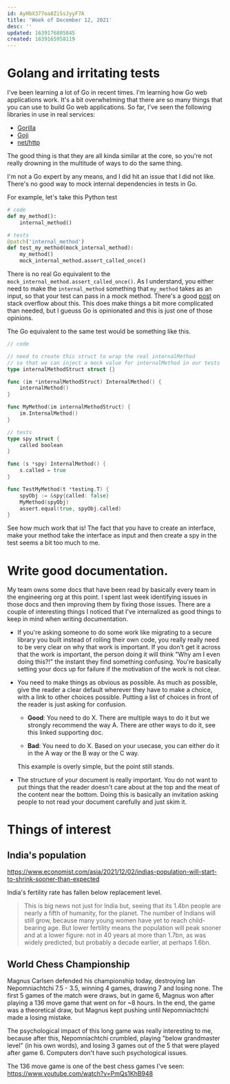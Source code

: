 ```yaml
---
id: AyHbX377oa8ZiSsJyyF7A
title: 'Week of December 12, 2021'
desc: ''
updated: 1639176805845
created: 1639165958119
---
```


# Golang and irritating tests

I've been learning a lot of Go in recent times. I'm learning how Go web applications work. It's a bit overwhelming that there are so many things that you can use to build Go web applications. So far, I've seen the following libraries in use in real services:

* [Gorilla](https://www.gorillatoolkit.org/)
* [Goji](https://goji.io/)
* [net/http](https://pkg.go.dev/net/http)

The good thing is that they are all kinda similar at the core, so you're not really drowning in the multitude of ways to do the same thing.

I'm not a Go expert by any means, and I did hit an issue that I did not like. There's no good way to mock internal dependencies in tests in Go.

For example, let's take this Python test

```python
# code
def my_method():
    internal_method()

# tests
@patch('internal_method')
def test_my_method(mock_internal_method):
    my_method()
    mock_internal_method.assert_called_once()
```

There is no real Go equivalent to the `mock_internal_method.assert_called_once()`.
As I understand, you either need to make the `internal_method` something
that `my_method` takes as an input, so that your test can pass in a mock method.
There's a good [post](https://stackoverflow.com/questions/52381358/test-that-method-is-called-in-handler-in-golang)
on stack overflow about this. This does make things a bit more complicated than needed, but I gueuss Go is
opinionated and this is just one of those opinions.

The Go equivalent to the same test would be something like this.

```go
// code

// need to create this struct to wrap the real internalMethod
// so that we can inject a mock value for internalMethod in our tests
type internalMethodStruct struct {}

func (im *internalMethodStruct) InternalMethod() {
    internalMethod()
}

func MyMethod(im internalMethodStruct) {
    im.InternalMethod()
}

// tests
type spy struct {
    called boolean
}

func (s *spy) InternalMethod() {
    s.called = true
}

func TestMyMethod(t *testing.T) {
    spyObj := &spy{called: false}
    MyMethod(spyObj)
    assert.equal(true, spyObj.called)
}
```

See how much work that is! The fact that you have to create an interface,
make your method take the interface as input and then
create a spy in the test seems a bit too much to me.


# Write good documentation.

My team owns some docs that have been read by basically every team in the engineering org at this point. I spent last week identifying issues in those docs and then improving them by fixing those issues. There are a couple of interesting things I noticed that I've internalized as good things to keep in mind when writing documentation.

* If you're asking someone to do some work like migrating to a secure library you built instead of rolling their own code, you really really need to be very clear on why that work is important. If you don't get it across that the work is important, the person doing it will think "Why am I even doing this?!" the instant they find something confusing. You're basically setting your docs up for failure if the motivation of the work is not clear.

* You need to make things as obvious as possible. As much as possible, give the reader a clear default wherever they have to make a choice, with a link to other choices possible. Putting a list of choices in front of the reader is just asking for confusion.

  * **Good**: You need to do X. There are multiple ways to do it but we strongly recommend the way A. There are other ways to do it, see this linked supporting doc.

  * **Bad**: You need to do X. Based on your usecase, you can either do it in the A way or the B way or the C way.

  This example is overly simple, but the point still stands.

* The structure of your document is really important. You do not want to put things that the reader doesn't care about at the top and the meat of the content near the bottom. Doing this is basically an invitation asking people to not read your document carefully and just skim it.

# Things of interest

## India's population

https://www.economist.com/asia/2021/12/02/indias-population-will-start-to-shrink-sooner-than-expected

India's fertility rate has fallen below replacement level.

>This is big news not just for India but, seeing that its 1.4bn people are nearly a fifth of humanity, for the planet. The number of Indians will still grow, because many young women have yet to reach child-bearing age. But lower fertility means the population will peak sooner and at a lower figure: not in 40 years at more than 1.7bn, as was widely predicted, but probably a decade earlier, at perhaps 1.6bn.

## World Chess Championship

Magnus Carlsen defended his championship today, destroying Ian Nepomniachtchi 7.5 - 3.5, winning 4 games, drawing 7 and losing none. The first 5 games of the match were draws, but in game 6, Magnus won after playing a 136 move game that went on for ~8 hours. In the end, the game was a theoretical draw, but Magnus kept pushing until Nepomniachtchi made a losing mistake.

The psychological impact of this long game was really interesting to me, because after this, Nepomniachtchi crumbled, playing "below grandmaster level" (in his own words), and losing 3 games out of the 5 that were played after game 6. Computers don't have such psychological issues.

The 136 move game is one of the best chess games I've seen: https://www.youtube.com/watch?v=PmQs1KhB948
